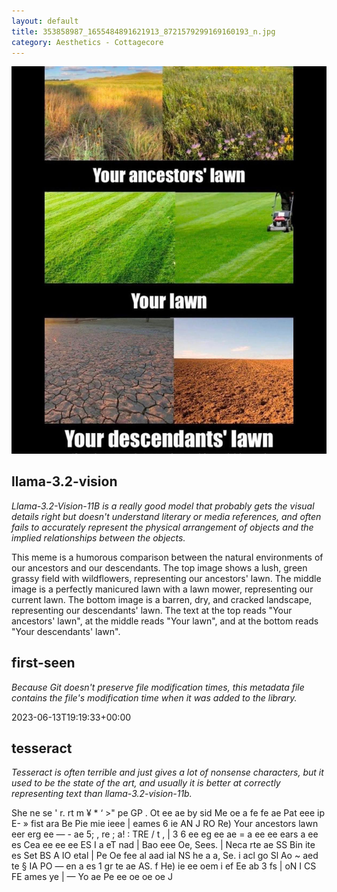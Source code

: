 ```yaml
---
layout: default
title: 353858987_1655484891621913_8721579299169160193_n.jpg
category: Aesthetics - Cottagecore
---
```


<div markdown="0"><a href="353858987_1655484891621913_8721579299169160193_n.jpg"><img class="photo" src="353858987_1655484891621913_8721579299169160193_n.jpg" /></a>

<h2>llama-3.2-vision</h2>
<p><i>Llama-3.2-Vision-11B is a really good model that probably gets the visual details right but doesn't understand literary or media references, and often fails to accurately represent the physical arrangement of objects and the implied relationships between the objects.</i></p>
<p>This meme is a humorous comparison between the natural environments of our ancestors and our descendants. The top image shows a lush, green grassy field with wildflowers, representing our ancestors&#x27; lawn. The middle image is a perfectly manicured lawn with a lawn mower, representing our current lawn. The bottom image is a barren, dry, and cracked landscape, representing our descendants&#x27; lawn. The text at the top reads &quot;Your ancestors&#x27; lawn&quot;, at the middle reads &quot;Your lawn&quot;, and at the bottom reads &quot;Your descendants&#x27; lawn&quot;.</p>

<h2>first-seen</h2>
<p><i>Because Git doesn't preserve file modification times, this metadata file contains the file's modification time when it was added to the library.</i></p>
<p>2023-06-13T19:19:33+00:00</p>

<h2>tesseract</h2>
<p><i>Tesseract is often terrible and just gives a lot of nonsense characters, but it used to be the state of the art, and usually it is better at correctly representing text than llama-3.2-vision-11b.</i></p>
<p>She ne se &#x27; r. rt m ¥ * ‘ &gt;&quot; pe GP . Ot ee ae by sid Me oe a fe fe ae Pat eee ip E- » fist ara Be Pie mie ieee | eames 6 ie AN J RO Re) Your ancestors lawn eer erg ee — - ae 5; , re ; a! : TRE / t ,  | 3 6 ee eg ee ae = a ee ee ears a ee es Cea ee ee ee ES I a eT nad | Bao eee Oe, Sees. | Neca rte ae SS  Bin ite es Set BS  A IO etal | Pe Oe fee al aad ial NS he a a, Se. i acl go Sl Ao ~ aed te § IA PO — en a es 1 gr te ae AS. f He) ie ee oem i ef Ee ab 3 fs | oN I CS FE ames ye |  — Yo ae Pe ee oe oe oe J</p>

</div>

